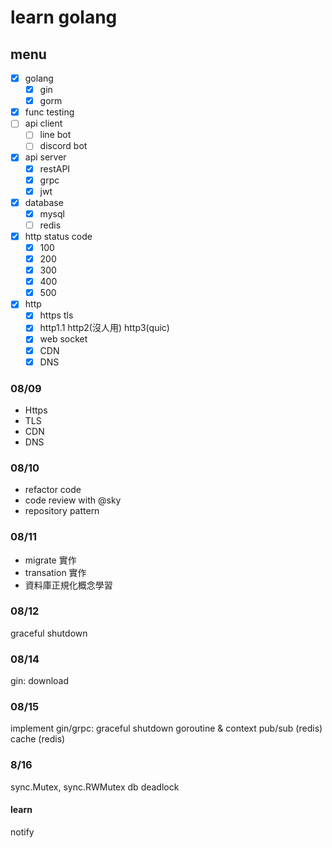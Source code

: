 # learn golang

## menu

- [x] golang
    - [x] gin
    - [x] gorm
- [x] func testing
- [ ] api client
    - [ ] line bot
    - [ ] discord bot
- [x] api server
    - [x] restAPI
    - [x] grpc
    - [x] jwt
- [x] database
    - [x] mysql
    - [ ] redis
- [x] http status code
    - [x] 100
    - [x] 200
    - [x] 300
    - [x] 400
    - [x] 500
- [x] http 
    - [x] https tls
    - [x] http1.1 http2(沒人用) http3(quic)
    - [x] web socket
    - [x] CDN
    - [x] DNS

### 08/09

- Https
- TLS
- CDN
- DNS

### 08/10

- refactor code
- code review with @sky
- repository pattern

### 08/11

- migrate 實作
- transation 實作
- 資料庫正規化概念學習

### 08/12
graceful shutdown

### 08/14
gin: download

### 08/15
implement gin/grpc: graceful shutdown
goroutine & context
pub/sub (redis)
cache (redis)

### 8/16
sync.Mutex, sync.RWMutex
db deadlock

#### learn

notify 


